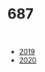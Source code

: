 # 687 

<br>

- [2019](https://drive.google.com/file/d/1GWe93W186P_5ae7Ai7O43S8fEdd6IMaK/view?usp=sharing)
- [2020](https://drive.google.com/file/d/1txhhiYvTkaPiR2WDwDQ2dvdEqKSZEBjZ/view?usp=sharing)